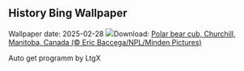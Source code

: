 ## History Bing Wallpaper
Wallpaper date: 2025-02-28
![](https://www.bing.com/th?id=OHR.PolarCub_EN-US2740470421_UHD.jpg&w=1000)Download: [Polar bear cub, Churchill, Manitoba, Canada (© Eric Baccega/NPL/Minden Pictures)](https://www.bing.com/th?id=OHR.PolarCub_EN-US2740470421_UHD.jpg)

Auto get programm by LtgX
